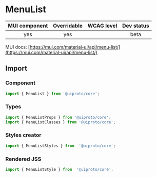 # MenuList

MUI component | Overridable | WCAG level | Dev status
:-----------: | :---------: | :--------: | :------------:
yes | yes | | beta

MUI docs: [https://mui.com/material-ui/api/menu-list/](https://mui.com/material-ui/api/menu-list/)

## Import

### Component
```javascript
import { MenuList } from '@uiproto/core';
```
### Types
```javascript
import { MenuListProps } from '@uiproto/core';
import { MenuListClasses } from '@uiproto/core';
```

### Styles creator
```javascript
import { MenuListStyles } from  '@uiproto/core';
```

### Rendered JSS
```javascript
import { MenuListStyle } from  '@uiproto/core';
```
